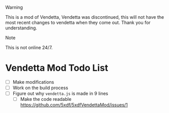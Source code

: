 > [!WARNING]  
> This is a mod of Vendetta, Vendetta was discontinued, this will not have the most recent changes to vendetta when they come out. Thank you for understanding.

> [!NOTE]
> This is not online 24/7.
# Vendetta Mod Todo List

- [ ] Make modifications
- [ ] Work on the build process
- [ ] Figure out why `vendetta.js` is made in 9 lines
    - [ ] Make the code readable https://github.com/5xdf/5xdfVendettaMod/issues/1